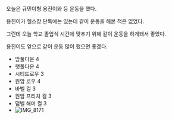 오늘은 규민이형 용진이와 등 운동을 했다.

용진이가 헬스장 단톡에는 있는데 같이 운동을 해본 적은 없었다.

그런데 오늘 학교 졸업식 시간에 맞추기 위해 같이 운동을 하게돼서 좋았다.

용진이도 앞으로 같이 운동 많이 했으면 좋겠다.


- 암풀다운 4
- 랫풀다운 4
- 시티드로우 3
- 원암 로우 4
- 바벨 컬 3
- 원암 프리처 컬 3
- 덤벨 해머 컬 3
- ![IMG_8171](https://github.com/farmJun/workout-farmJun/assets/101688752/999037d1-63f6-4626-95f1-940ea256534c)

